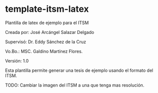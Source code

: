 # template-itsm-latex
Plantilla de latex de ejemplo para el ITSM

Creada por: José Arcángel Salazar Delgado

Supervisó: Dr. Eddy Sánchez de la Cruz

Vo.Bo.: MSC. Galdino Martínez Flores.

Versión: 1.0

Esta plantilla permite generar una tesis de ejemplo usando el formato del ITSM.

TODO: Cambiar la imagen del ITSM a una que tenga mas resolución.

